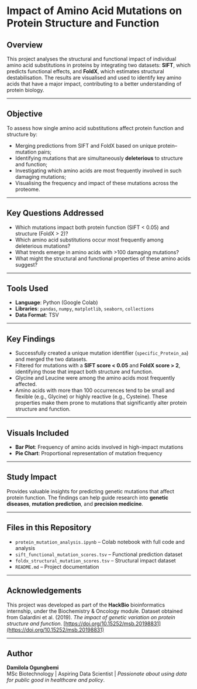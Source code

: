 # Impact of Amino Acid Mutations on Protein Structure and Function

## Overview
 This project analyses the structural and functional impact of individual amino acid substitutions in proteins by integrating two datasets: **SIFT**, which predicts functional effects, and **FoldX**, which estimates structural destabilisation. The results are visualised and used to identify key amino acids that have a major impact, contributing to a better understanding of protein biology.
 
---


## Objective
To assess how single amino acid substitutions affect protein function and structure by:
- Merging predictions from SIFT and FoldX based on unique protein–mutation pairs;
- Identifying mutations that are simultaneously **deleterious** to structure and function;
- Investigating which amino acids are most frequently involved in such damaging mutations;
- Visualising the frequency and impact of these mutations across the proteome.

---

## Key Questions Addressed
- Which mutations impact both protein function (SIFT < 0.05) and structure (FoldX > 2)?
- Which amino acid substitutions occur most frequently among deleterious mutations?
- What trends emerge in amino acids with >100 damaging mutations?
- What might the structural and functional properties of these amino acids suggest?

---

## Tools Used
- **Language**: Python (Google Colab)
- **Libraries**: `pandas`, `numpy`, `matplotlib`, `seaborn`, `collections`
- **Data Format**: TSV

---

## Key Findings
- Successfully created a unique mutation identifier (`specific_Protein_aa`) and merged the two datasets.
- Filtered for mutations with a **SIFT score < 0.05** and **FoldX score > 2**, identifying those that impact both structure and function.
- Glycine and Leucine were among the amino acids most frequently affected.
- Amino acids with more than 100 occurrences tend to be small and flexible (e.g., Glycine) or highly reactive (e.g., Cysteine). These properties make them prone to mutations that significantly alter protein structure and function.

---

## Visuals Included
- **Bar Plot**: Frequency of amino acids involved in high-impact mutations
- **Pie Chart**: Proportional representation of mutation frequency

---

## Study Impact
Provides valuable insights for predicting genetic mutations that affect protein function. The findings can help guide research into **genetic diseases**, **mutation prediction**, and **precision medicine**. 

---

## Files in this Repository
- `protein_mutation_analysis.ipynb` – Colab notebook with full code and analysis
- `sift_functional_mutation_scores.tsv` – Functional prediction dataset
- `foldx_structural_mutation_scores.tsv` – Structural impact dataset
- `README.md` – Project documentation

---

## Acknowledgements
This project was developed as part of the **HackBio** bioinformatics internship, under the Biochemistry & Oncology module. 
Dataset obtained from Galardini et al. (2019). *The impact of genetic variation on protein structure and function*. [https://doi.org/10.15252/msb.20198831](https://doi.org/10.15252/msb.20198831)


---

## Author
**Damilola Ogungbemi**  
MSc Biotechnology | Aspiring Data Scientist | *Passionate about using data for public good in healthcare and policy*.
